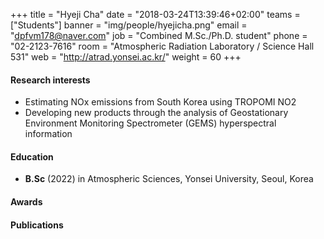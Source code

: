 +++
title = "Hyeji Cha"
date = "2018-03-24T13:39:46+02:00"
teams = ["Students"]
banner = "img/people/hyejicha.png"
email = "dpfvm178@naver.com"
job = "Combined M.Sc./Ph.D. student"
phone = "02-2123-7616"
room = "Atmospheric Radiation Laboratory / Science Hall 531"
web = "http://atrad.yonsei.ac.kr/"
weight = 60
+++

#### Research interests
+ Estimating NOx emissions from South Korea using TROPOMI NO2
+ Developing new products through the analysis of Geostationary Environment Monitoring Spectrometer (GEMS) hyperspectral information

#### Education
 + **B.Sc** (2022) in Atmospheric Sciences, Yonsei University, Seoul, Korea

#### Awards


#### Publications
